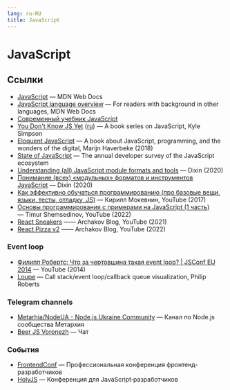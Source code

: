 ```yaml
---
lang: ru-RU
title: JavaScript
---
```


# JavaScript

## Ссылки

- [JavaScript](https://developer.mozilla.org/en-US/docs/Web/JavaScript) — MDN Web Docs
- [JavaScript language overview](https://developer.mozilla.org/en-US/docs/Web/JavaScript/Language_overview) — For readers with background in other languages, MDN Web Docs
- [Современный учебник JavaScript](https://learn.javascript.ru/)
- [You Don't Know JS Yet](https://github.com/getify/You-Dont-Know-JS) ([ru](https://github.com/azat-io/you-dont-know-js-ru)) — A book series on JavaScript, Kyle Simpson
- [Eloquent JavaScript](https://eloquentjavascript.net/) — A book about JavaScript, programming, and the wonders of the digital, Marijn Haverbeke (2018)
- [State of JavaScript](https://stateofjs.com/ru-ru/) — The annual developer survey of the JavaScript ecosystem
- [Understanding (all) JavaScript module formats and tools](https://weblogs.asp.net/dixin/understanding-all-javascript-module-formats-and-tools) — Dixin (2020)
- [Понимание (всех) «модульных» форматов и инструментов JavaScript](https://habr.com/ru/post/501198/) — Dixin (2020)
- [Как эффективно обучаться программированию (про базовые вещи, языки, тесты, отладку, JS)](https://youtu.be/AgR-vFn094Y) — Кирилл Мокевнин, YouTube (2017)
- [Основы программирования с примерами на JavaScript (1 часть)](https://www.youtube.com/playlist?list=PLHhi8ymDMrQZad6JDh6HRzY1Wz5WB34w0) — Timur Shemsedinov, YouTube (2022)
- [React Sneakers](https://www.youtube.com/playlist?list=PL0FGkDGJQjJEos_0yVkbKjsQ9zGVy3dG7) —— Archakov Blog, YouTube (2021)
- [React Pizza v2](https://www.youtube.com/playlist?list=PL0FGkDGJQjJG9eI85xM1_iLIf6BcEdaNl) —— Archakov Blog, YouTube (2022)

### Event loop

- [Филипп Робертс: Что за чертовщина такая event loop? | JSConf EU 2014](https://www.youtube.com/watch?v=8aGhZQkoFbQ) — YouTube (2014)
- [Loupe](http://latentflip.com/loupe/) — Call stack/event loop/callback queue visualization, Philip Roberts

### Telegram channels

- [Metarhia/NodeUA - Node.js Ukraine Community](https://t.me/metarhia) — Канал по Node.js сообщества Метархия
- [Beer JS Voronezh](https://t.me/beer_js_voronezh) — Чат

### События

- [FrontendConf](https://frontendconf.ru/) — Профессиональная конференция фронтенд-разработчиков
- [HolyJS](https://holyjs.ru/) — Конференция для JavaScript‑разработчиков
